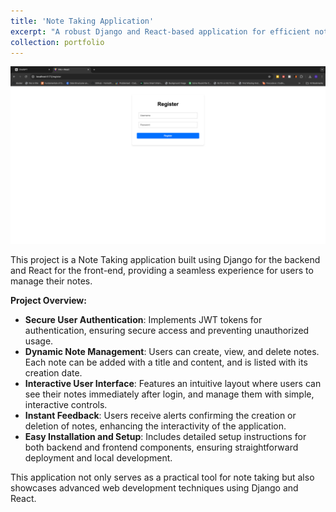 ```yaml
---
title: 'Note Taking Application'
excerpt: "A robust Django and React-based application for efficient note management. Users can register, log in, and manage their notes with enhanced security through JWT authentication.<br/><img src='/images/note_taking_app.png' width='600'>"
collection: portfolio
---
```


![Note Taking Application](/images/note_taking_app.png)

This project is a Note Taking application built using Django for the backend and React for the front-end, providing a seamless experience for users to manage their notes.

**Project Overview:**

- **Secure User Authentication**: Implements JWT tokens for authentication, ensuring secure access and preventing unauthorized usage.
- **Dynamic Note Management**: Users can create, view, and delete notes. Each note can be added with a title and content, and is listed with its creation date.
- **Interactive User Interface**: Features an intuitive layout where users can see their notes immediately after login, and manage them with simple, interactive controls.
- **Instant Feedback**: Users receive alerts confirming the creation or deletion of notes, enhancing the interactivity of the application.
- **Easy Installation and Setup**: Includes detailed setup instructions for both backend and frontend components, ensuring straightforward deployment and local development.

This application not only serves as a practical tool for note taking but also showcases advanced web development techniques using Django and React.
